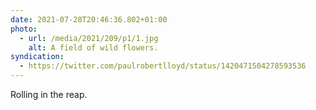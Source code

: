 ```yaml
---
date: 2021-07-28T20:46:36.802+01:00
photo:
  - url: /media/2021/209/p1/1.jpg
    alt: A field of wild flowers.
syndication:
  - https://twitter.com/paulrobertlloyd/status/1420471504278593536
---
```


Rolling in the reap.
